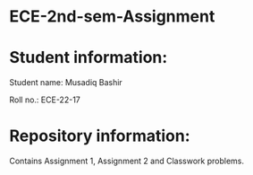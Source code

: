 # ECE-2nd-sem-Assignment

# Student information:

Student name: Musadiq Bashir

Roll no.: ECE-22-17

# Repository information:

Contains Assignment 1, Assignment 2 and Classwork problems.
